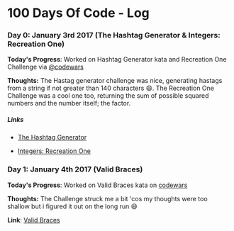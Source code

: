 # 100 Days Of Code - Log

### Day 0: January 3rd 2017 (The Hashtag Generator & Integers: Recreation One)

**Today's Progress**: Worked on Hashtag Generator kata and Recreation One Challenge via [@codewars](https://www.codewars.com)

**Thoughts:** The Hastag generator challenge was nice, generating hastags from a string if not greater than 140 characters :smile:.
The Recreation One Challenge was a cool one too, returning the sum of possible squared numbers and the number itself; the factor.

##### Links
- [The Hashtag Generator](https://gist.github.com/ooade/fe34dc4921ea90f305f0398299ceeb6b#file-integers-recreation-one-js)

- [Integers: Recreation One](https://gist.github.com/ooade/fe34dc4921ea90f305f0398299ceeb6b#file-the-hashtag-generator-js)

### Day 1: January 4th 2017 (Valid Braces)

**Today's Progress**: Worked on Valid Braces kata on [codewars](https://www.codewars.com)

**Thoughts:** The Challenge struck me a bit 'cos my thoughts were too shallow but i figured it out on the long run :smile:

**Link**: [Valid Braces](https://gist.github.com/ooade/fe34dc4921ea90f305f0398299ceeb6b#file-valid-braces-js)

<!-- ### Day 0: February 30, 2016 (Example 2)
##### (delete me or comment me out)

**Today's Progress**: Fixed CSS, worked on canvas functionality for the app.

**Thoughts**: I really struggled with CSS, but, overall, I feel like I am slowly getting better at it. Canvas is still new for me, but I managed to figure out some basic functionality.

**Link(s) to work**: [Calculator App](http://www.example.com)


### Day 1: June 27, Monday

**Today's Progress**: I've gone through many exercises on FreeCodeCamp.

**Thoughts** I've recently started coding, and it's a great feeling when I finally solve an algorithm challenge after a lot of attempts and hours spent.

**Link(s) to work**
1. [Find the Longest Word in a String](https://www.freecodecamp.com/challenges/find-the-longest-word-in-a-string)
2. [Title Case a Sentence](https://www.freecodecamp.com/challenges/title-case-a-sentence) -->
